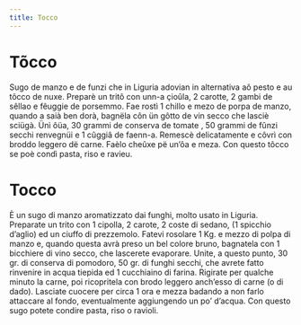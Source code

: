```yaml
---
title: Tocco
---
```

# Tõcco

Sugo de manzo e de funzi che in Liguria adovian in alternativa aô pesto e au tõcco de nuxe. Preparè un tritô con unn-a çioûla, 2 carotte, 2 gambi de sêllao e fêuggie de porsemmo.
Fae rostì 1 chillo e mezo de porpa de manzo, quando a saià ben dorà, bagnëla côn ün gôtto de vin secco che lasciè sciügà. Ünì ôüa, 30 grammi de conserva de tomate , 50 grammi de fûnzi secchi renvegnüi e 1 cûggiâ de faenn-a.
Remescè delicatamente e côvrì con broddo leggero dë carne. Faèlo cheûxe pë un’ôa e meza.
Con questo tôcco se poè condì pasta, riso e ravieu.

# Tocco

È un sugo di manzo aromatizzato dai funghi, molto usato in Liguria. Preparate un trito con 1 cipolla, 2 carote, 2 coste di sedano, (1 spicchio d’aglio) ed un ciuffo di prezzemolo. Fatevi rosolare 1 Kg. e mezzo di polpa di manzo e, quando questa avrà preso un bel colore bruno, bagnatela con 1 bicchiere di vino secco, che lascerete evaporare.
Unite, a questo punto, 30 gr. di conserva di pomodoro, 50 gr. di funghi secchi, che avrete fatto rinvenire in acqua tiepida ed 1 cucchiaino di farina.
Rigirate per qualche minuto la carne, poi ricopritela con brodo leggero anch’esso di carne (o di dado). Lasciate cuocere per circa 1 ora e mezza badando a non farlo attaccare al fondo, eventualmente aggiungendo un po’ d’acqua.
Con questo sugo potete condire pasta, riso o ravioli.
